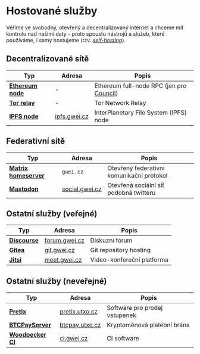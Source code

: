 # Hostované služby

Věříme ve svobodný, otevřený a decentralizovaný internet a chceme mít kontrolu nad našimi daty - proto spoustu nástrojů a služeb, které používáme, i samy hostujeme (tzv. [*self-hosting*](https://yunohost.org/oc/selfhosting)).

## Decentralizované sítě

| Typ | Adresa | Popis |
| --- | --- | --- |
| [**Ethereum node**](hosting/ethereum-node.md) | - | Ethereum full-node RPC (jen pro [Council](/komunita/council)) |
| [**Tor relay**](hosting/tor.md) | - | Tor Network Relay |
| [**IPFS node**](hosting/ipfs.md) | [ipfs.gwei.cz](https://ipfs.gwei.cz) | InterPlanetary File System (IPFS) node |

## Federativní sítě

| Typ | Adresa | Popis |
| --- | --- | --- |
| [**Matrix homeserver**](hosting/matrix.md) | `gwei.cz` | Otevřený federativní komunikační protokol |
| [**Mastodon**](hosting/mastodon.md) | [social.gwei.cz](https://social.gwei.cz) | Otevřená sociální síť podobná twitteru |

## Ostatní služby (veřejné)

| Typ | Adresa | Popis |
| --- | --- | --- |
| [**Discourse**](hosting/discourse.md) | [forum.gwei.cz](https://forum.gwei.cz) | Diskuzní fórum |
| [**Gitea**](hosting/gitea.md) | [git.gwei.cz](https://git.gwei.cz) | Git repository hosting |
| [**Jitsi**](hosting/jitsi.md) | [meet.gwei.cz](https://meet.gwei.cz) | Video-konfereční platforma |


## Ostatní služby (neveřejné)

| Typ | Adresa | Popis |
| --- | --- | --- |
| [**Pretix**](hosting/pretix.md) | [pretix.utxo.cz](https://pretix.utxo.cz) | Software pro prodej vstupenek |
| [**BTCPayServer**](hosting/btcpayserver.md) | [btcpay.utxo.cz](https://btcpay.utxo.cz) | Kryptoměnová platební brána |
| [**Woodpecker CI**](hosting/woodpecker.md) | [ci.gwei.cz](https://ci.gwei.cz) | CI software |
